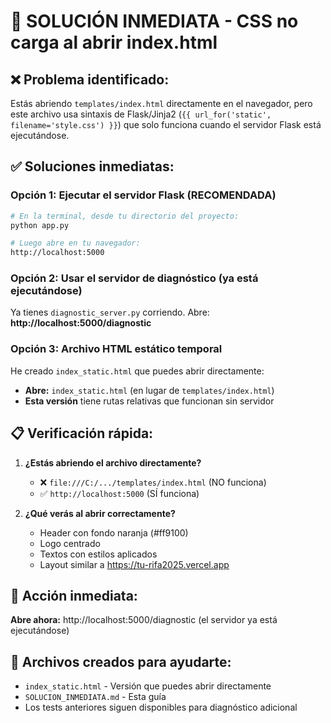 # 🚨 SOLUCIÓN INMEDIATA - CSS no carga al abrir index.html

## ❌ Problema identificado:
Estás abriendo `templates/index.html` directamente en el navegador, pero este archivo usa sintaxis de Flask/Jinja2 (`{{ url_for('static', filename='style.css') }}`) que solo funciona cuando el servidor Flask está ejecutándose.

## ✅ Soluciones inmediatas:

### Opción 1: Ejecutar el servidor Flask (RECOMENDADA)
```bash
# En la terminal, desde tu directorio del proyecto:
python app.py

# Luego abre en tu navegador:
http://localhost:5000
```

### Opción 2: Usar el servidor de diagnóstico (ya está ejecutándose)
Ya tienes `diagnostic_server.py` corriendo. Abre:
**http://localhost:5000/diagnostic**

### Opción 3: Archivo HTML estático temporal
He creado `index_static.html` que puedes abrir directamente:
- **Abre:** `index_static.html` (en lugar de `templates/index.html`)
- **Esta versión** tiene rutas relativas que funcionan sin servidor

## 📋 Verificación rápida:

1. **¿Estás abriendo el archivo directamente?** 
   - ❌ `file:///C:/.../templates/index.html` (NO funciona)
   - ✅ `http://localhost:5000` (SÍ funciona)

2. **¿Qué verás al abrir correctamente?**
   - Header con fondo naranja (#ff9100)
   - Logo centrado
   - Textos con estilos aplicados
   - Layout similar a https://tu-rifa2025.vercel.app

## 🎯 Acción inmediata:
**Abre ahora:** http://localhost:5000/diagnostic (el servidor ya está ejecutándose)

## 📁 Archivos creados para ayudarte:
- `index_static.html` - Versión que puedes abrir directamente
- `SOLUCION_INMEDIATA.md` - Esta guía
- Los tests anteriores siguen disponibles para diagnóstico adicional
